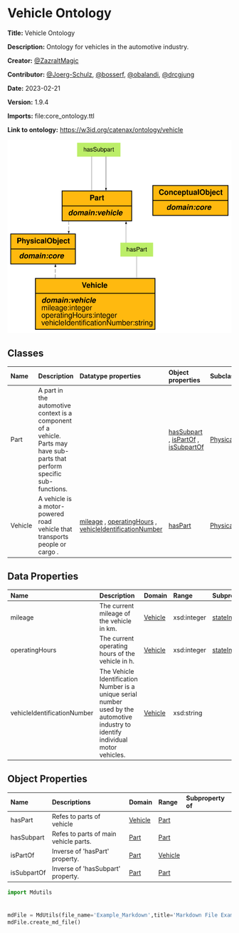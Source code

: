 



# Vehicle Ontology


**Title:**  Vehicle Ontology

**Description:**  Ontology for vehicles in the automotive industry.

**Creator:**  [@ZazraltMagic](https://github.com/ZazraltMagic)

**Contributor:**  [@Joerg-Schulz](https://github.com/Joerg-Schulz), [@bosserf](https://github.com/bosserf), [@obalandi](https://github.com/obalandi), [@drcgjung](https://github.com/drcgjung)

**Date:**  2023-02-21

**Version:**  1.9.4

**Imports:**  file:core_ontology.ttl 

**Link to ontology:**  https://w3id.org/catenax/ontology/vehicle  
  
![ontology](images/vehicle_ontology.gv.svg)  

## Classes
  

|Name|Description|Datatype properties|Object properties|Subclass of|
| :--- | :--- | :--- | :--- | :--- |
|<span id="Part">Part</span>|A part in the automotive context is a component of a vehicle. Parts may have sub-parts that perform specific sub-functions.||[hasSubpart](#hasSubpart) , [isPartOf](#isPartOf) , [isSubpartOf](#isSubpartOf) |[PhysicalObject](./core_ontology.md#PhysicalObject) |
|<span id="Vehicle">Vehicle</span>|A vehicle is a motor-powered road vehicle that transports people or cargo .|[mileage](#mileage) , [operatingHours](#operatingHours) , [vehicleIdentificationNumber](#vehicleIdentificationNumber) |[hasPart](#hasPart) |[PhysicalObject](./core_ontology.md#PhysicalObject) |

## Data Properties
  

|Name|Description|Domain|Range|Subproperty of|
| :--- | :--- | :--- | :--- | :--- |
|<span id="mileage">mileage</span>|The current mileage of the vehicle in km.|[Vehicle](#Vehicle) |xsd:integer |[stateInformation](#stateInformation) |
|<span id="operatingHours">operatingHours</span>|The current operating hours of the vehicle in h.|[Vehicle](#Vehicle) |xsd:integer |[stateInformation](#stateInformation) |
|<span id="vehicleIdentificationNumber">vehicleIdentificationNumber</span>|The Vehicle Identification Number  is a unique serial number used by the automotive industry to identify individual motor vehicles.|[Vehicle](#Vehicle) |xsd:string ||

## Object Properties
  

|Name|Descriptions|Domain|Range|Subproperty of|
| :--- | :--- | :--- | :--- | :--- |
|<span id="hasPart">hasPart</span>|Refes to parts of vehicle|[Vehicle](#Vehicle) |[Part](#Part) ||
|<span id="hasSubpart">hasSubpart</span>|Refes to parts of main vehicle parts.|[Part](#Part) |[Part](#Part) ||
|<span id="isPartOf">isPartOf</span>|Inverse of 'hasPart' property.|[Part](#Part) |[Vehicle](#Vehicle) ||
|<span id="isSubpartOf">isSubpartOf</span>|Inverse of 'hasSubpart' property.|[Part](#Part) |[Part](#Part) ||


```python
import Mdutils


mdFile = MdUtils(file_name='Example_Markdown',title='Markdown File Example')
mdFile.create_md_file()
```
